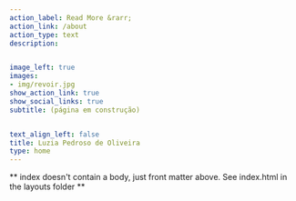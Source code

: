 ```yaml
---
action_label: Read More &rarr;
action_link: /about
action_type: text
description: 


image_left: true
images:
- img/revoir.jpg
show_action_link: true
show_social_links: true
subtitle: (página em construção)


text_align_left: false
title: Luzia Pedroso de Oliveira
type: home
---
```


** index doesn't contain a body, just front matter above.
See index.html in the layouts folder **
